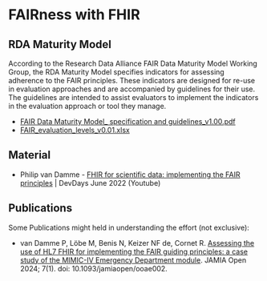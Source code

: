 # FAIRness with FHIR

## RDA Maturity Model
According to the Research Data Alliance FAIR Data Maturity Model Working Group, the RDA Maturity Model specifies indicators for assessing adherence to the FAIR principles. These indicators are designed for re-use in evaluation approaches and are accompanied by guidelines for their use. The guidelines are intended to assist evaluators to implement the indicators in the evaluation approach or tool they manage.
* [FAIR Data Maturity Model_ specification and guidelines_v1.00.pdf](https://zenodo.org/records/3909563/files/FAIR%20Data%20Maturity%20Model_%20specification%20and%20guidelines_v1.00.pdf?download=1)
* [FAIR_evaluation_levels_v0.01.xlsx](https://zenodo.org/records/3909563#.YGRNnq8za70:~:text=FAIR_evaluation_levels_v0.01.xlsx)

## Material
* Philip van Damme - [FHIR for scientific data: implementing the FAIR principles](https://www.youtube.com/watch?v=5fxkBoJBi1w) | DevDays June 2022 (Youtube)

## Publications
Some Publications might held in understanding the effort (not exclusive):
* van Damme P, Löbe M, Benis N, Keizer NF de, Cornet R. [Assessing the use of HL7 FHIR for implementing the FAIR guiding principles: a case study of the MIMIC-IV Emergency Department module](https://pubmed.ncbi.nlm.nih.gov/38283884/). JAMIA Open 2024; 7(1). doi: 10.1093/jamiaopen/ooae002.
